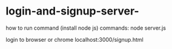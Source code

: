 ﻿# login-and-signup-server-
how to run command (install node js)
commands:
 node server.js

 login to browser or chrome localhost:3000/signup.html

